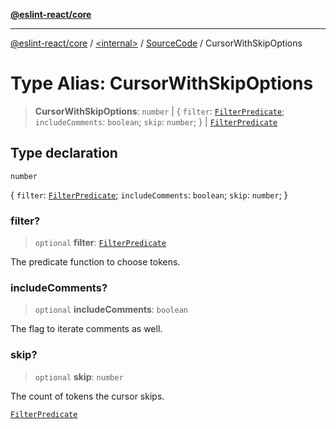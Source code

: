 [**@eslint-react/core**](../../../../README.md)

***

[@eslint-react/core](../../../../README.md) / [\<internal\>](../../../README.md) / [SourceCode](../README.md) / CursorWithSkipOptions

# Type Alias: CursorWithSkipOptions

> **CursorWithSkipOptions**: `number` \| \{ `filter`: [`FilterPredicate`](FilterPredicate.md); `includeComments`: `boolean`; `skip`: `number`; \} \| [`FilterPredicate`](FilterPredicate.md)

## Type declaration

`number`

\{ `filter`: [`FilterPredicate`](FilterPredicate.md); `includeComments`: `boolean`; `skip`: `number`; \}

### filter?

> `optional` **filter**: [`FilterPredicate`](FilterPredicate.md)

The predicate function to choose tokens.

### includeComments?

> `optional` **includeComments**: `boolean`

The flag to iterate comments as well.

### skip?

> `optional` **skip**: `number`

The count of tokens the cursor skips.

[`FilterPredicate`](FilterPredicate.md)
